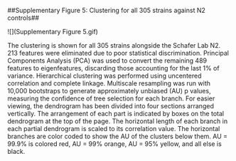 ##Supplementary Figure 5: Clustering for all 305 strains against N2 controls##

![](Supplementary Figure 5.gif)

The clustering is shown for all 305 strains alongside the Schafer Lab N2. 213 features were eliminated due to poor statistical discrimination. Principal Components Analysis (PCA) was used to convert the remaining 489 features to eigenfeatures, discarding those accounting for the last 1% of variance. Hierarchical clustering was performed using uncentered correlation and complete linkage. Multiscale resampling was run with 10,000 bootstraps to generate approximately unbiased (AU) p values, measuring the confidence of tree selection for each branch. For easier viewing, the dendrogram has been divided into four sections arranged vertically. The arrangement of each part is indicated by boxes on the total dendrogram at the top of the page. The horizontal length of each branch in each partial dendrogram is scaled to its correlation value. The horizontal branches are color coded to show the AU of the clusters below them. AU = 99.9% is colored red, AU = 99% orange, AU = 95% yellow, and all else is black. 